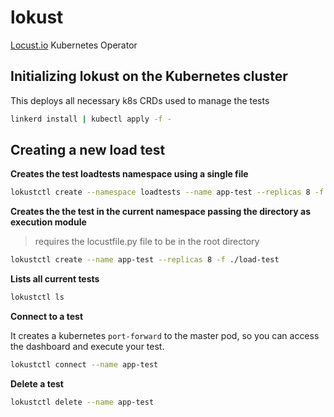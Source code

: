 # lokust

[Locust.io](https://locust.io/) Kubernetes Operator

## Initializing lokust on the Kubernetes cluster

This deploys all necessary k8s CRDs used to manage the tests

```sh
linkerd install | kubectl apply -f -
```

## Creating a new load test

**Creates the test loadtests namespace using a single file**

```sh
lokustctl create --namespace loadtests --name app-test --replicas 8 -f locustfile.py
```

**Creates the the test in the current namespace passing the directory as execution module**

> requires the locustfile.py file to be in the root directory

```sh
lokustctl create --name app-test --replicas 8 -f ./load-test
```

**Lists all current tests**

```sh
lokustctl ls
```

**Connect to a test**

It creates a kubernetes `port-forward` to the master pod, so you can access the dashboard and execute your test.

```sh
lokustctl connect --name app-test
```

**Delete a test**

```sh
lokustctl delete --name app-test
```
